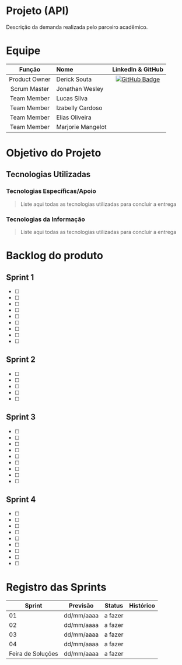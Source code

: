 # Projeto (API) 
Descrição da demanda realizada pelo parceiro acadêmico.

# Equipe
|    Função     | Nome                                  |                                                                                                                                                      LinkedIn & GitHub                                                                                                                                                      |
| :-----------: | :------------------------------------ | :-------------------------------------------------------------------------------------------------------------------------------------------------------------------------------------------------------------------------------------------------------------------------------------------------------------------------: |
| Product Owner |   Derick Souta         |     [![GitHub Badge](https://img.shields.io/badge/GitHub-111217?style=flat-square&logo=github&logoColor=white)](https://github.com/DerickSouta)       |
| Scrum Master  | Jonathan Wesley |           |
| Team Member   | Lucas Silva              |                |
|  Team Member  | Izabelly Cardoso                 |                 |
|  Team Member  | Elias Oliveira                 |     |
|  Team Member  | Marjorie Mangelot       |                    |

# Objetivo do Projeto


## Tecnologias Utilizadas

 ### Tecnologias Específicas/Apoio
 > Liste aqui todas as tecnologias utilizadas para concluir a entrega
  
 ### Tecnologias da Informação
 > Liste aqui todas as tecnologias utilizadas para concluir a entrega

# Backlog do produto

## Sprint 1
- [ ] 
- [ ] 
- [ ] 
- [ ] 
- [ ] 
- [ ] 
- [ ] 
- [ ] 
- [ ] 

## Sprint 2
- [ ] 
- [ ] 
- [ ] 
- [ ] 
- [ ] 
      
## Sprint 3
- [ ] 
- [ ] 
- [ ] 
- [ ] 
- [ ] 
- [ ] 
- [ ] 
- [ ] 
- [ ] 
      
## Sprint 4
- [ ] 
- [ ] 
- [ ] 
- [ ] 
- [ ] 
- [ ] 
- [ ] 
- [ ] 
- [ ] 

# Registro das Sprints

Sprint | Previsão | Status| Histórico|
|------|--------|------|--------|
|01 | dd/mm/aaaa | a fazer|  | 
|02|  dd/mm/aaaa| a fazer| | 
|03| dd/mm/aaaa | a fazer| | 
|04| dd/mm/aaaa |a fazer |  | 
|Feira de Soluções|dd/mm/aaaa |a fazer | | 
